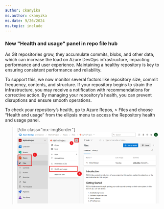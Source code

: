 ```yaml
---
author: ckanyika
ms.author: ckanyika
ms.date: 9/26/2024
ms.topic: include
---
```


###  New "Health and usage" panel in repo file hub 

As Git repositories grow, they accumulate commits, blobs, and other data, which can increase the load on Azure DevOps infrastructure, impacting performance and user experience. Maintaining a healthy repository is key to ensuring consistent performance and reliability.

To support this, we now monitor several factors like repository size, commit frequency, contents, and structure. If your repository begins to strain the infrastructure, you may receive a notification with recommendations for corrective action. By managing your repository’s health, you can prevent disruptions and ensure smooth operations.

To check your repository’s health, go to Azure Repos, > Files and choose “Health and usage” from the ellipsis menu to access the Repository health and usage panel.

> [!div class="mx-imgBorder"]
> [![Screenshot of Health and usage.](../../media/245-repos-01.png "Screenshot of Health and usage")](../../media/245-repos-01.png#lightbox)